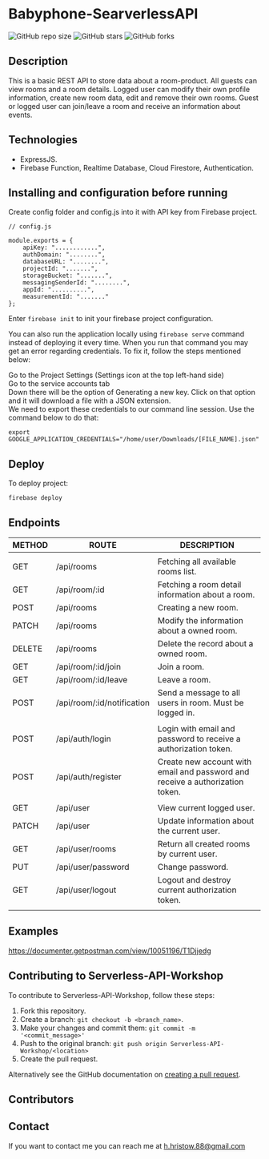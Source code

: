 # Babyphone-SearverlessAPI

![GitHub repo size](https://img.shields.io/github/repo-size/retry2z/Babyphone-SearverlessAPI)
![GitHub stars](https://img.shields.io/github/stars/retry2z/Babyphone-SearverlessAPI?style=social)
![GitHub forks](https://img.shields.io/github/forks/retry2z/Babyphone-SearverlessAPI?style=social)

## Description

This is a basic REST API to store data about a room-product. All guests can view rooms and a room details. Logged user can modify their own profile information, create new room data, edit and remove their own rooms. Guest or logged user can join/leave a room and receive an information about events.

## Technologies

- ExpressJS.
- Firebase Function, Realtime Database, Cloud Firestore, Authentication.

## Installing and configuration before running

Create config folder and config.js into it with API key from Firebase project.  
```
// config.js  
  
module.exports = {  
    apiKey: "............",  
    authDomain: "........",  
    databaseURL: "........",  
    projectId: ".......",  
    storageBucket: ".......",  
    messagingSenderId: "........",  
    appId: "..........",  
    measurementId: "......."  
};  
```
Enter ```firebase init``` to init your firebase project configuration.

You can also run the application locally using ```firebase serve``` command instead of deploying it every time. When you run that command you may get an error regarding credentials. To fix it, follow the steps mentioned below:

Go to the Project Settings (Settings icon at the top left-hand side)  
Go to the service accounts tab  
Down there will be the option of Generating a new key. Click on that option and it will download a file with a JSON extension.  
We need to export these credentials to our command line session. Use the command below to do that:  
```
export GOOGLE_APPLICATION_CREDENTIALS="/home/user/Downloads/[FILE_NAME].json"
```

## Deploy

To deploy project:
```
firebase deploy
```

## Endpoints

METHOD | ROUTE | DESCRIPTION
------|-------------|---------
| |    
GET | /api/rooms | Fetching all available rooms list.
GET | /api/room/:id | Fetching a room detail information about a room.
POST | /api/rooms | Creating a new room. 
PATCH | /api/rooms | Modify the information about a owned room.  
DELETE | /api/rooms | Delete the record about a owned room. 
GET | /api/room/:id/join | Join a room.  
GET | /api/room/:id/leave | Leave a room.
POST | /api/room/:id/notification | Send a message to all users in room. Must be logged in.  
| |    
POST | /api/auth/login | Login with email and password to receive a authorization token.  
POST | /api/auth/register | Create new account with email and password and receive a authorization token.  
| |    
GET | /api/user | View current logged user.  
PATCH | /api/user | Update information about the current user.  
GET | /api/user/rooms | Return all created rooms by current user.  
PUT | /api/user/password | Change password.  
GET | /api/user/logout | Logout and destroy current authorization token.  
| |    


## Examples

https://documenter.getpostman.com/view/10051196/T1Djjedg


## Contributing to Serverless-API-Workshop
To contribute to Serverless-API-Workshop, follow these steps:

1. Fork this repository.
2. Create a branch: `git checkout -b <branch_name>`.
3. Make your changes and commit them: `git commit -m '<commit_message>'`
4. Push to the original branch: `git push origin Serverless-API-Workshop/<location>`
5. Create the pull request.

Alternatively see the GitHub documentation on [creating a pull request](https://help.github.com/en/github/collaborating-with-issues-and-pull-requests/creating-a-pull-request).

## Contributors



## Contact

If you want to contact me you can reach me at h.hristow.88@gmail.com


